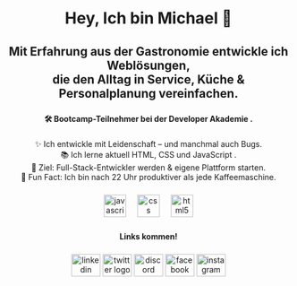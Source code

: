 <h1 align="center">Hey, Ich bin Michael 👋</h1>

###

<h2 align="center">Mit Erfahrung aus der Gastronomie entwickle ich Weblösungen,  <br>die den Alltag in Service, Küche & Personalplanung vereinfachen.</h2>

###

<h4 align="center">🛠️ Bootcamp-Teilnehmer bei der Developer Akademie .</h4>

###

<p align="center">✨ Ich entwickle mit Leidenschaft – und manchmal auch Bugs.<br>📚 Ich lerne aktuell HTML, CSS und JavaScript .<br>🎯 Ziel: Full-Stack-Entwickler werden & eigene Plattform starten. <br>🎲 Fun Fact: Ich bin nach 22 Uhr produktiver als jede Kaffeemaschine.</p>

###

<div align="center">
  <img src="https://cdn.jsdelivr.net/gh/devicons/devicon/icons/javascript/javascript-original.svg" height="40" alt="javascript logo"  />
  <img width="12" />
  <img src="https://cdn.jsdelivr.net/gh/devicons/devicon/icons/css3/css3-original.svg" height="40" alt="css logo"  />
  <img width="12" />
  <img src="https://cdn.jsdelivr.net/gh/devicons/devicon/icons/html5/html5-original.svg" height="40" alt="html5 logo"  />
</div>

###

<h4 align="center">Links kommen!</h4>

###

<div align="center">
  <img src="https://raw.githubusercontent.com/maurodesouza/profile-readme-generator/master/src/assets/icons/social/linkedin/default.svg" width="52" height="40" alt="linkedin logo"  />
  <img src="https://raw.githubusercontent.com/maurodesouza/profile-readme-generator/master/src/assets/icons/social/twitter/default.svg" width="52" height="40" alt="twitter logo"  />
  <img src="https://raw.githubusercontent.com/maurodesouza/profile-readme-generator/master/src/assets/icons/social/discord/default.svg" width="52" height="40" alt="discord logo"  />
  <img src="https://raw.githubusercontent.com/maurodesouza/profile-readme-generator/master/src/assets/icons/social/facebook/default.svg" width="52" height="40" alt="facebook logo"  />
  <img src="https://raw.githubusercontent.com/maurodesouza/profile-readme-generator/master/src/assets/icons/social/instagram/default.svg" width="52" height="40" alt="instagram logo"  />
</div>

###

